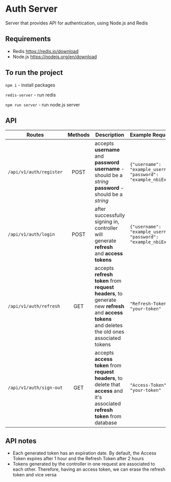 # Auth Server
Server that provides API for authentication, using Node.js and Redis

## Requirements
 * Redis https://redis.io/download
 * Node.js https://nodejs.org/en/download
 
## To run the project
`npm i` - install packages 

`redis-server` - run redis

`npm run server` - run node.js server

## API
| Routes                    |  Methods        | Description                                                                                                                                                       | Example Request 
| ------------------------- | :-------------: | ----------------------------------------------------------------------------------------------------------------------------------------------------------------- | :------------------------------------------------------------------------- |
| `/api/v1/auth/register`   | POST            | accepts **username** and **password** <br> **username** - should be a *string* <br> **password** - should be a *string*                                           |  `{"username": "example_username",` <br> `"password": "example_nbiEx8Kl"}` |
| `/api/v1/auth/login`      | POST            | after successfully signing in,  <br> controller will generate **refresh**  <br> and **access tokens**                                                                    |  `{"username": "example_username",` <br> `"password": "example_nbiEx8Kl"}` |
| `/api/v1/auth/refresh`    | GET             | accepts **refresh token** from <br> **request headers**, to generate <br> new **refresh** and **access tokens** <br> and deletes the old ones associated tokens        |  `"Refresh-Token", "your-token"`                                           |
| `/api/v1/auth/sign-out`   | GET             | accepts **access token** from  <br> **request headers**, to delete that <br> **access** and it's <br> associated **refresh token** from database                        |  `"Access-Token", "your-token"`                                            |

## API notes
* Each generated token has an expiration date. By default, the Access Token expires after 1 hour and the Refresh Token after 2 hours
* Tokens generated by the controller in one request are associated to each other. Therefore, having an access token, we can erase the refresh token and vice versa
